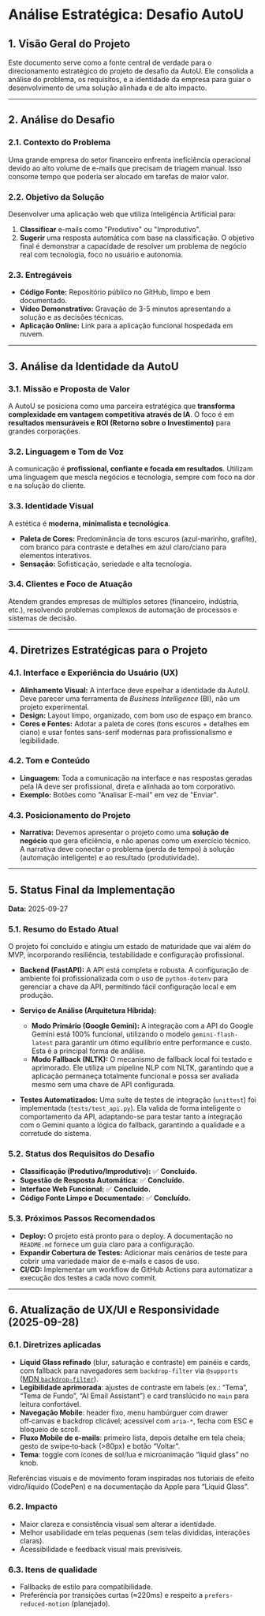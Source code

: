 # Análise Estratégica: Desafio AutoU

## 1. Visão Geral do Projeto

Este documento serve como a fonte central de verdade para o direcionamento estratégico do projeto de desafio da AutoU. Ele consolida a análise do problema, os requisitos, e a identidade da empresa para guiar o desenvolvimento de uma solução alinhada e de alto impacto.

---

## 2. Análise do Desafio

### 2.1. Contexto do Problema
Uma grande empresa do setor financeiro enfrenta ineficiência operacional devido ao alto volume de e-mails que precisam de triagem manual. Isso consome tempo que poderia ser alocado em tarefas de maior valor.

### 2.2. Objetivo da Solução
Desenvolver uma aplicação web que utiliza Inteligência Artificial para:
1.  **Classificar** e-mails como "Produtivo" ou "Improdutivo".
2.  **Sugerir** uma resposta automática com base na classificação.
O objetivo final é demonstrar a capacidade de resolver um problema de negócio real com tecnologia, foco no usuário e autonomia.

### 2.3. Entregáveis
- **Código Fonte:** Repositório público no GitHub, limpo e bem documentado.
- **Vídeo Demonstrativo:** Gravação de 3-5 minutos apresentando a solução e as decisões técnicas.
- **Aplicação Online:** Link para a aplicação funcional hospedada em nuvem.

---

## 3. Análise da Identidade da AutoU

### 3.1. Missão e Proposta de Valor
A AutoU se posiciona como uma parceira estratégica que **transforma complexidade em vantagem competitiva através de IA**. O foco é em **resultados mensuráveis e ROI (Retorno sobre o Investimento)** para grandes corporações.

### 3.2. Linguagem e Tom de Voz
A comunicação é **profissional, confiante e focada em resultados**. Utilizam uma linguagem que mescla negócios e tecnologia, sempre com foco na dor e na solução do cliente.

### 3.3. Identidade Visual
A estética é **moderna, minimalista e tecnológica**.
- **Paleta de Cores:** Predominância de tons escuros (azul-marinho, grafite), com branco para contraste e detalhes em azul claro/ciano para elementos interativos.
- **Sensação:** Sofisticação, seriedade e alta tecnologia.

### 3.4. Clientes e Foco de Atuação
Atendem grandes empresas de múltiplos setores (financeiro, indústria, etc.), resolvendo problemas complexos de automação de processos e sistemas de decisão.

---

## 4. Diretrizes Estratégicas para o Projeto

### 4.1. Interface e Experiência do Usuário (UX)
- **Alinhamento Visual:** A interface deve espelhar a identidade da AutoU. Deve parecer uma ferramenta de *Business Intelligence* (BI), não um projeto experimental.
- **Design:** Layout limpo, organizado, com bom uso de espaço em branco.
- **Cores e Fontes:** Adotar a paleta de cores (tons escuros + detalhes em ciano) e usar fontes sans-serif modernas para profissionalismo e legibilidade.

### 4.2. Tom e Conteúdo
- **Linguagem:** Toda a comunicação na interface e nas respostas geradas pela IA deve ser profissional, direta e alinhada ao tom corporativo.
- **Exemplo:** Botões como "Analisar E-mail" em vez de "Enviar".

### 4.3. Posicionamento do Projeto
- **Narrativa:** Devemos apresentar o projeto como uma **solução de negócio** que gera eficiência, e não apenas como um exercício técnico. A narrativa deve conectar o problema (perda de tempo) à solução (automação inteligente) e ao resultado (produtividade).

---

## 5. Status Final da Implementação

**Data:** 2025-09-27

### 5.1. Resumo do Estado Atual

O projeto foi concluído e atingiu um estado de maturidade que vai além do MVP, incorporando resiliência, testabilidade e configuração profissional.

-   **Backend (FastAPI):** A API está completa e robusta. A configuração de ambiente foi profissionalizada com o uso de `python-dotenv` para gerenciar a chave da API, permitindo fácil configuração local e em produção.

-   **Serviço de Análise (Arquitetura Híbrida):**
    -   **Modo Primário (Google Gemini):** A integração com a API do Google Gemini está 100% funcional, utilizando o modelo `gemini-flash-latest` para garantir um ótimo equilíbrio entre performance e custo. Esta é a principal forma de análise.
    -   **Modo Fallback (NLTK):** O mecanismo de fallback local foi testado e aprimorado. Ele utiliza um pipeline NLP com NLTK, garantindo que a aplicação permaneça totalmente funcional e possa ser avaliada mesmo sem uma chave de API configurada.

-   **Testes Automatizados:** Uma suíte de testes de integração (`unittest`) foi implementada (`tests/test_api.py`). Ela valida de forma inteligente o comportamento da API, adaptando-se para testar tanto a integração com o Gemini quanto a lógica do fallback, garantindo a qualidade e a corretude do sistema.

### 5.2. Status dos Requisitos do Desafio

-   **Classificação (Produtivo/Improdutivo):** ✅ **Concluído.**
-   **Sugestão de Resposta Automática:** ✅ **Concluído.**
-   **Interface Web Funcional:** ✅ **Concluído.**
-   **Código Fonte Limpo e Documentado:** ✅ **Concluído.**

### 5.3. Próximos Passos Recomendados

-   **Deploy:** O projeto está pronto para o deploy. A documentação no `README.md` fornece um guia claro para a configuração.
-   **Expandir Cobertura de Testes:** Adicionar mais cenários de teste para cobrir uma variedade maior de e-mails e casos de uso.
-   **CI/CD:** Implementar um workflow de GitHub Actions para automatizar a execução dos testes a cada novo commit.

---

## 6. Atualização de UX/UI e Responsividade (2025-09-28)

### 6.1. Diretrizes aplicadas
- **Liquid Glass refinado** (blur, saturação e contraste) em painéis e cards, com fallback para navegadores sem `backdrop-filter` via `@supports` ([MDN `backdrop-filter`](https://developer.mozilla.org/en-US/docs/Web/CSS/backdrop-filter)).
- **Legibilidade aprimorada**: ajustes de contraste em labels (ex.: “Tema”, “Tema de Fundo”, “AI Email Assistant”) e card translúcido no `main` para leitura confortável.
- **Navegação Mobile**: header fixo, menu hambúrguer com drawer off‑canvas e backdrop clicável; acessível com `aria-*`, fecha com ESC e bloqueio de scroll.
- **Fluxo Mobile de e-mails**: primeiro lista, depois detalhe em tela cheia; gesto de swipe‑to‑back (>80px) e botão “Voltar”.
- **Tema**: toggle com ícones de sol/lua e microanimação “liquid glass” no knob.

Referências visuais e de movimento foram inspiradas nos tutoriais de efeito vidro/líquido (CodePen) e na documentação da Apple para “Liquid Glass”.

### 6.2. Impacto
- Maior clareza e consistência visual sem alterar a identidade.
- Melhor usabilidade em telas pequenas (sem telas divididas, interações claras).
- Acessibilidade e feedback visual mais previsíveis.

### 6.3. Itens de qualidade
- Fallbacks de estilo para compatibilidade.
- Preferência por transições curtas (≈220ms) e respeito a `prefers-reduced-motion` (planejado).